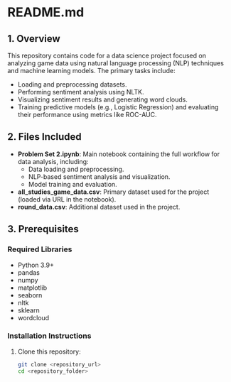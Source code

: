 # README.md

## 1. Overview
This repository contains code for a data science project focused on analyzing game data using natural language processing (NLP) techniques and machine learning models. The primary tasks include:
- Loading and preprocessing datasets.
- Performing sentiment analysis using NLTK.
- Visualizing sentiment results and generating word clouds.
- Training predictive models (e.g., Logistic Regression) and evaluating their performance using metrics like ROC-AUC.

## 2. Files Included
- **Problem Set 2.ipynb**: Main notebook containing the full workflow for data analysis, including:
  - Data loading and preprocessing.
  - NLP-based sentiment analysis and visualization.
  - Model training and evaluation.
- **all_studies_game_data.csv**: Primary dataset used for the project (loaded via URL in the notebook).
- **round_data.csv**: Additional dataset used in the project.

## 3. Prerequisites
### Required Libraries
- Python 3.9+
- pandas
- numpy
- matplotlib
- seaborn
- nltk
- sklearn
- wordcloud

### Installation Instructions
1. Clone this repository:
   ```bash
   git clone <repository_url>
   cd <repository_folder>

